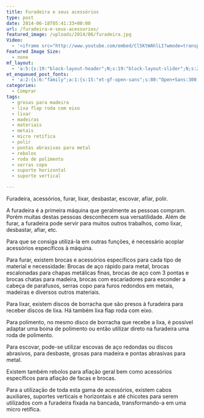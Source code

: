 ```yaml
---
title: Furadeira e seus acessórios
type: post
date: 2014-06-18T05:41:33+00:00
url: /furadeira-e-seus-acessorios/
featured_image: /uploads/2014/06/furadeira.jpg
Video:
  - '<iframe src="http://www.youtube.com/embed/Cl5KtWAhlLI?wmode=transparent" frameborder="0" width="620" height="380"></iframe>'
Featured Image Size:
  - none
mf_layout:
  - 'a:5:{s:19:"block-layout-header";N;s:19:"block-layout-slider";N;s:22:"block-layout-structure";s:10:"full-width";s:25:"block-layout-left_sidebar";s:12:"blog-sidebar";s:26:"block-layout-right_sidebar";s:12:"blog-sidebar";}'
et_enqueued_post_fonts:
  - 'a:2:{s:6:"family";a:1:{s:15:"et-gf-open-sans";s:80:"Open+Sans:300,300italic,regular,italic,600,600italic,700,700italic,800,800italic";}s:6:"subset";a:2:{i:0;s:5:"latin";i:1;s:9:"latin-ext";}}'
categories:
  - Comprar
tags:
  - grosas para madeira
  - lixa flap roda com eixo
  - lixar
  - madeiras
  - materiais
  - metais
  - micro retífica
  - polir
  - pontas abrasivas para metal
  - rebolos
  - roda de polimento
  - serras copo
  - suporte horizontal
  - suporte vertical

---
```

Furadeira, acessórios, furar, lixar, desbastar, escovar, afiar, polir.

A furadeira é a primeira máquina que geralmente as pessoas compram. Porém muitas destas pessoas desconhecem sua versatilidade. Além de furar, a furadeira pode servir para muitos outros trabalhos, como lixar, desbastar, afiar, etc.

Para que se consiga utilizá-la em outras funções, é necessário acoplar acessórios específicos à máquina.

Para furar, existem brocas e acessórios específicos para cada tipo de material e necessidade: Brocas de aço rápido para metal, brocas escalonadas para chapas metálicas finas, brocas de aço com 3 pontas e brocas chatas para madeira, brocas com escariadores para esconder a cabeça de parafusos, serras copo para furos redondos em metais, madeiras e diversos outros materiais.

Para lixar, existem discos de borracha que são presos à furadeira para receber discos de lixa. Há também lixa flap roda com eixo.

Para polimento, no mesmo disco de borracha que recebe a lixa, é possível adaptar uma boina de polimento ou então utilizar direto na furadeira uma roda de polimento.

Para escovar, pode-se utilizar escovas de aço redondas ou discos abrasivos, para desbaste, grosas para madeira e pontas abrasivas para metal.

Existem também rebolos para afiação geral bem como acessórios específicos para afiação de facas e brocas.

Para a utilização de toda esta gama de acessórios, existem cabos auxiliares, suportes verticais e horizontais e até chicotes para serem utilizados com a furadeira fixada na bancada, transformando-a em uma micro retífica.